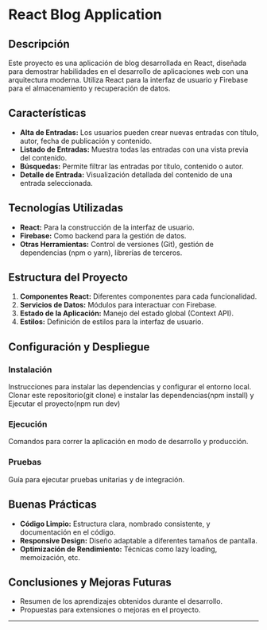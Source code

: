 # React Blog Application

## Descripción
Este proyecto es una aplicación de blog desarrollada en React, diseñada para demostrar habilidades en el desarrollo de aplicaciones web con una arquitectura moderna. Utiliza React para la interfaz de usuario y Firebase para el almacenamiento y recuperación de datos.

## Características
- **Alta de Entradas:** Los usuarios pueden crear nuevas entradas con título, autor, fecha de publicación y contenido.
- **Listado de Entradas:** Muestra todas las entradas con una vista previa del contenido.
- **Búsquedas:** Permite filtrar las entradas por título, contenido o autor.
- **Detalle de Entrada:** Visualización detallada del contenido de una entrada seleccionada.

## Tecnologías Utilizadas
- **React:** Para la construcción de la interfaz de usuario.
- **Firebase:** Como backend para la gestión de datos.
- **Otras Herramientas:** Control de versiones (Git), gestión de dependencias (npm o yarn), librerías de terceros.

## Estructura del Proyecto
1. **Componentes React:** Diferentes componentes para cada funcionalidad.
2. **Servicios de Datos:** Módulos para interactuar con Firebase.
3. **Estado de la Aplicación:** Manejo del estado global (Context API).
4. **Estilos:** Definición de estilos para la interfaz de usuario.

## Configuración y Despliegue
### Instalación
Instrucciones para instalar las dependencias y configurar el entorno local.
Clonar este repositorio(git clone) e instalar las dependencias(npm install) y Ejecutar el proyecto(npm run dev)

### Ejecución
Comandos para correr la aplicación en modo de desarrollo y producción.

### Pruebas
Guía para ejecutar pruebas unitarias y de integración.

## Buenas Prácticas
- **Código Limpio:** Estructura clara, nombrado consistente, y documentación en el código.
- **Responsive Design:** Diseño adaptable a diferentes tamaños de pantalla.
- **Optimización de Rendimiento:** Técnicas como lazy loading, memoización, etc.

## Conclusiones y Mejoras Futuras
- Resumen de los aprendizajes obtenidos durante el desarrollo.
- Propuestas para extensiones o mejoras en el proyecto.

---

